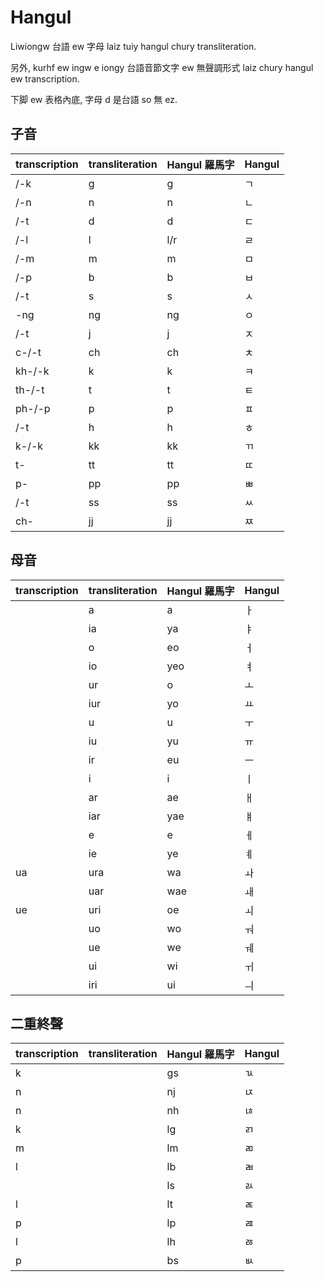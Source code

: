 # Hangul

Liwiongw 台語 ew 字母 laiz tuiy hangul chury transliteration.

另外, kurhf ew ingw e iongy 台語音節文字 ew 無聲調形式 laiz chury hangul ew transcription.

下脚 ew 表格內底, 字母 d 是台語 so 無 ez.

## 子音

| transcription | transliteration | Hangul 羅馬字 | Hangul |
| :--- | :--- | :--- | :--- |
| /-k | g | g | ㄱ |
| /-n | n | n | ㄴ |
| /-t | d | d | ㄷ |
| /-l | l | l/r | ㄹ |
| /-m | m | m | ㅁ |
| /-p | b | b | ㅂ |
| /-t | s | s | ㅅ |
| -ng | ng | ng | ㅇ |
| /-t | j | j | ㅈ |
| c-/-t | ch | ch | ㅊ |
| kh-/-k | k | k | ㅋ |
| th-/-t | t | t | ㅌ |
| ph-/-p | p | p | ㅍ |
| /-t | h | h | ㅎ |
| k-/-k | kk | kk | ㄲ |
| t- | tt | tt | ㄸ |
| p- | pp | pp | ㅃ |
| /-t | ss | ss | ㅆ |
| ch- | jj | jj | ㅉ |

## 母音

| transcription | transliteration | Hangul 羅馬字 | Hangul |
| :--- | :--- | :--- | :--- |
|| a | a | ㅏ |
|| ia | ya | ㅑ |
|| o | eo | ㅓ |
|| io | yeo | ㅕ |
|| ur | o | ㅗ |
|| iur | yo | ㅛ |
|| u | u | ㅜ |
|| iu | yu | ㅠ |
|| ir | eu | ㅡ |
|| i | i | ㅣ |
|| ar | ae | ㅐ |
|| iar | yae | ㅒ |
|| e | e | ㅔ |
|| ie | ye | ㅖ |
| ua | ura | wa | ㅘ |
|| uar | wae | ㅙ |
| ue | uri | oe | ㅚ |
|| uo | wo | ㅝ |
|| ue | we | ㅞ |
|| ui | wi | ㅟ |
|| iri | ui | ㅢ |

## 二重終聲

| transcription | transliteration | Hangul 羅馬字 | Hangul |
| :--- | :--- | :--- | :--- |
| k || gs | ㄳ |
| n || nj | ㄵ |
| n || nh | ㄶ |
| k || lg | ㄺ |
| m || lm | ㄻ |
| l || lb | ㄼ |
||| ls | ㄽ |
| l || lt | ㄾ |
| p || lp | ㄿ |
| l || lh | ㅀ |
| p || bs | ㅄ |
